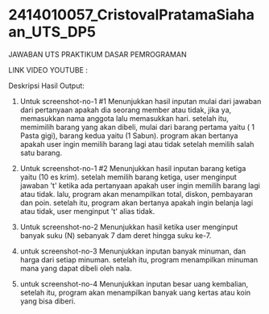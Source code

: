 # 2414010057_CristovalPratamaSiahaan_UTS_DP5
JAWABAN UTS PRAKTIKUM DASAR PEMROGRAMAN

LINK VIDEO YOUTUBE : 

Deskripsi Hasil Output:

1. Untuk screenshot-no-1 #1
   Menunjukkan hasil inputan mulai dari jawaban dari pertanyaan apakah dia seorang member atau tidak, jika ya, memasukkan nama anggota lalu memasukkan hari. setelah itu, memimilih barang yang akan dibeli, mulai dari barang pertama yaitu ( 1 Pasta gigi), barang kedua yaitu (1 Sabun). program akan bertanya apakah user ingin memilih barang lagi atau tidak setelah memilih salah satu barang.
   
2. Untuk screenshot-no-1 #2
   Menunjukkan hasil inputan barang ketiga yaitu (10 es krim). setelah memilih barang ketiga, user menginput jawaban 't' ketika ada pertanyaan apakah user ingin memilih barang lagi atau tidak. lalu, program akan menampilkan total, diskon, pembayaran dan poin. setelah itu, program akan bertanya apakah ingin belanja lagi atau tidak, user menginput 't' alias tidak.

3. Untuk screenshot-no-2
   Menunjukkan hasil ketika user menginput banyak suku (N) sebanyak 7 dam deret hingga suku ke-7.

4. untuk screenshot-no-3
   Menunjukkan inputan banyak minuman, dan harga dari setiap minuman. setelah itu, program menampilkan minuman mana yang dapat dibeli oleh nala.

5. untuk screenshot-no-4
   Menunjukkan inputan besar uang kembalian, setelah itu, program akan menampilkan banyak uang kertas atau koin yang bisa diberi.
   
